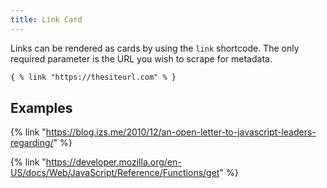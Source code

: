```yaml
---
title: Link Card
---
```


Links can be rendered as cards by using the `link` shortcode. The only required parameter is the URL you wish to scrape for metadata.

```html
{ % link "https://thesiteurl.com" % }
```

## Examples

<!-- markdownlint-disable-next-line MD034 -->

{% link "https://blog.izs.me/2010/12/an-open-letter-to-javascript-leaders-regarding/" %}

<!-- markdownlint-disable-next-line MD034 -->

{% link "https://developer.mozilla.org/en-US/docs/Web/JavaScript/Reference/Functions/get" %}
